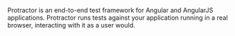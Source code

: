 Protractor is an end-to-end test framework for Angular and AngularJS applications. Protractor runs tests against your application running in a real browser, interacting with it as a user would.
